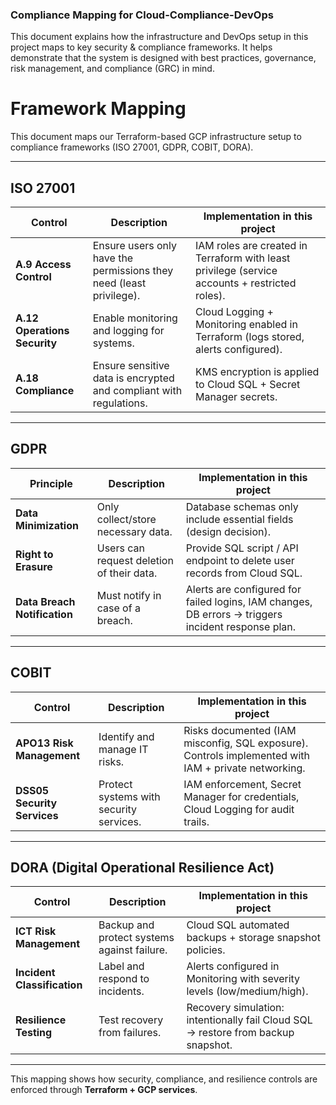 ### Compliance Mapping for Cloud-Compliance-DevOps

This document explains how the infrastructure and DevOps setup in this project maps to key security & compliance frameworks.
It helps demonstrate that the system is designed with best practices, governance, risk management, and compliance (GRC) in mind.

# Framework Mapping

This document maps our Terraform-based GCP infrastructure setup to compliance frameworks (ISO 27001, GDPR, COBIT, DORA).

---

## ISO 27001

| Control | Description | Implementation in this project |
|---------|-------------|--------------------------------|
| **A.9 Access Control** | Ensure users only have the permissions they need (least privilege). | IAM roles are created in Terraform with least privilege (service accounts + restricted roles). |
| **A.12 Operations Security** | Enable monitoring and logging for systems. | Cloud Logging + Monitoring enabled in Terraform (logs stored, alerts configured). |
| **A.18 Compliance** | Ensure sensitive data is encrypted and compliant with regulations. | KMS encryption is applied to Cloud SQL + Secret Manager secrets. |

---

## GDPR

| Principle | Description | Implementation in this project |
|-----------|-------------|--------------------------------|
| **Data Minimization** | Only collect/store necessary data. | Database schemas only include essential fields (design decision). |
| **Right to Erasure** | Users can request deletion of their data. | Provide SQL script / API endpoint to delete user records from Cloud SQL. |
| **Data Breach Notification** | Must notify in case of a breach. | Alerts are configured for failed logins, IAM changes, DB errors → triggers incident response plan. |

---

## COBIT

| Control | Description | Implementation in this project |
|---------|-------------|--------------------------------|
| **APO13 Risk Management** | Identify and manage IT risks. | Risks documented (IAM misconfig, SQL exposure). Controls implemented with IAM + private networking. |
| **DSS05 Security Services** | Protect systems with security services. | IAM enforcement, Secret Manager for credentials, Cloud Logging for audit trails. |

---

## DORA (Digital Operational Resilience Act)

| Control | Description | Implementation in this project |
|---------|-------------|--------------------------------|
| **ICT Risk Management** | Backup and protect systems against failure. | Cloud SQL automated backups + storage snapshot policies. |
| **Incident Classification** | Label and respond to incidents. | Alerts configured in Monitoring with severity levels (low/medium/high). |
| **Resilience Testing** | Test recovery from failures. | Recovery simulation: intentionally fail Cloud SQL → restore from backup snapshot. |

---

This mapping shows how security, compliance, and resilience controls are enforced through **Terraform + GCP services**.
